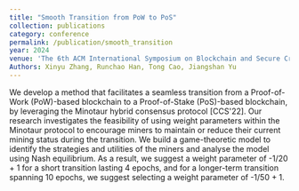 ```yaml
--- 
title: "Smooth Transition from PoW to PoS" 
collection: publications 
category: conference 
permalink: /publication/smooth_transition 
year: 2024 
venue: 'The 6th ACM International Symposium on Blockchain and Secure Critical Infrastructure (BSCI 2024) - Accepted for Publication' 
Authors: Xinyu Zhang, Runchao Han, Tong Cao, Jiangshan Yu
---
```


We develop a method that facilitates a seamless transition from a Proof-of-Work (PoW)-based blockchain to a Proof-of-Stake (PoS)-based blockchain, by leveraging the Minotaur hybrid consensus protocol [CCS'22]. Our research investigates the feasibility of using weight parameters within the Minotaur protocol to encourage miners to maintain or reduce their current mining status during the transition. We build a game-theoretic model to identify the strategies and utilities of the miners and analyse the model using Nash equilibrium. As a result, we suggest a weight parameter of -1/20 + 1 for a short transition lasting 4 epochs, and for a longer-term transition spanning 10 epochs, we suggest selecting a weight parameter of -1/50 + 1.
